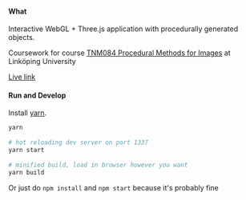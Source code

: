 #### What
Interactive WebGL + Three.js application with procedurally generated objects.  

Coursework for course [TNM084 Procedural Methods for Images](http://staffwww.itn.liu.se/~stegu76/TNM084-2016/) at Linköping University

[Live link](https://jon-grangien.github.io/magical-forest-architect/)  

#### Run and Develop
Install [yarn](https://yarnpkg.com/).
```bash
yarn  
  
# hot reloading dev server on port 1337
yarn start
  
# minified build, load in browser however you want
yarn build
```

Or just do `npm install` and `npm start` because it's probably fine
